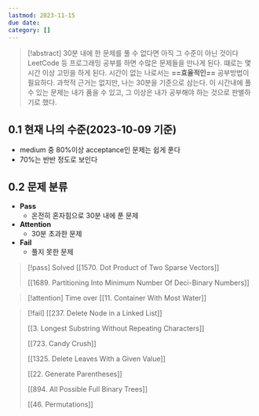 ```yaml
---
lastmod: 2023-11-15
due date:
category: []
---
```

> [!abstract] 30분 내에 한 문제를 풀 수 없다면 아직 그 수준이 아닌 것이다
> LeetCode 등 프로그래밍 공부를 하면 수많은 문제들을 만나게 된다. 떄로는 몇시간 이상 고민을 하게 된다. 시간이 없는 나로서는 **==효율적인==** 공부방법이 필요하다. 과학적 근거는 없지만, 나는 30분을 기준으로 삼는다. 이 시간내에 풀 수 있는 문제는 내가 품을 수 있고, 그 이상은 내가 공부해야 하는 것으로 판별하기로 했다.

## 0.1 현재 나의 수준(2023-10-09 기준)
- medium 중 80%이상 acceptance인 문제는 쉽게 푼다
- 70%는 반반 정도로 보인다

## 0.2 문제 분류
- **Pass**
	- 온전히 혼자힘으로 30분 내에 푼 문제
- **Attention**
	- 30분 초과한 문제
- **Fail**
	- 풀지 못한 문제

> [!pass] Solved
> [[1570. Dot Product of Two Sparse Vectors]]
> 
> [[1689. Partitioning Into Minimum Number Of Deci-Binary Numbers]]

> [!attention] Time over
> [[11. Container With Most Water]]

> [!fail]
> [[237. Delete Node in a Linked List]]
> 
> [[3. Longest Substring Without Repeating Characters]]
> 
> [[723. Candy Crush]]
> 
> [[1325. Delete Leaves With a Given Value]]
> 
> [[22. Generate Parentheses]]
> 
> [[894. All Possible Full Binary Trees]]
> 
> [[46. Permutations]]










